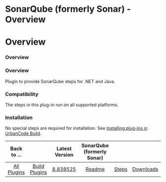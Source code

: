 
SonarQube (formerly Sonar) - Overview
=====================================

# Overview



### Overview




 


### Overview


Plugin to provide SonarQube steps for .NET and Java.


### Compatibility


The steps in this plug-in run on all supported platforms.


### Installation


No special steps are required for installation. See [Installing plug-ins in UrbanCode Build](http://www-01.ibm.com/support/knowledgecenter/#!/SS8NMD_6.1.0/com.ibm.ucbuild.doc/topics/plugin_ch.html "Installing plug-ins in UrbanCode Build").




|Back to ...||Latest Version|SonarQube (formerly Sonar) |||
| :---: | :---: | :---: | :---: | :---: | :---: |
|[All Plugins](../../index.md)|[Build Plugins](../README.md)|[8.838525](https://raw.githubusercontent.com/UrbanCode/IBM-UCB-PLUGINS/main/files/Sonar/SonarQube-8.838525.zip)|[Readme](README.md)|[Steps](steps.md)|[Downloads](downloads.md)|
